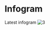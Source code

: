 # Infogram
Latest infogram
![3](https://github.com/Rubaiyatmahe/Infogram/assets/80895946/8fa8b810-47f7-4c45-a4a9-cee7b4bf4c5d)
